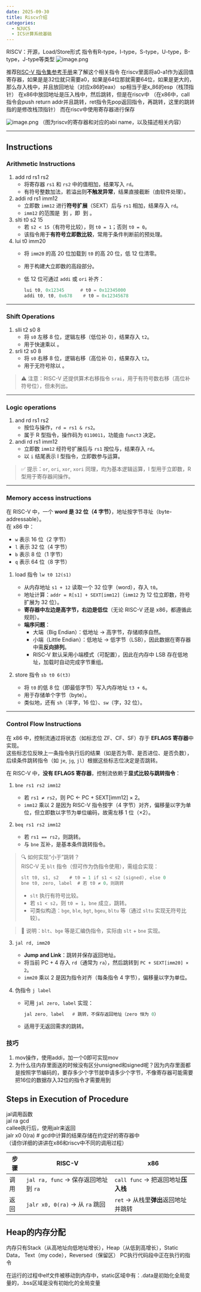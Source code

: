 ```yaml
---
date: 2025-09-30
title: Riscv介绍
categories:
  - NJUCS
  - ICS计算系统基础
---
```

RISCV：开源，Load/Store形式
指令有R-type，I-type，S-type，U-type，B-type，J-type等类型
![image.png](https://yamapicgo.oss-cn-nanjing.aliyuncs.com/picgoImage/20250930143543.png)


推荐[RISC-V 指令集参考手册](https://ai-embedded.com/risc-v/riscv-isa-manual/)来了解这个相关指令
在riscv里面将a0-a1作为返回值寄存器，如果是是32位就只需要a0，如果是64位那就需要64位，如果是更大的，那么存入栈中，并且放回地址（对应x86的eax）
sp相当于是x_86的esp（栈顶指针）
在x86中放回地址是压入栈中，然后跳转，但是在riscv中
（在x86中，call指令会push return addr并且跳转，ret指令先pop返回指令，再跳转，这里的跳转指的是修改栈顶指针）
而在riscv中使用寄存器进行保存

![image.png](https://yamapicgo.oss-cn-nanjing.aliyuncs.com/picgoImage/20250930142644.png)
（图为riscv的寄存器和对应的abi name，以及描述相关内容）

---
## Instructions
### Arithmetic Instructions

1. add rd rs1 rs2
    - 将寄存器 `rs1` 和 `rs2` 中的值相加，结果写入 `rd`。
    - 有符号整数加法，若溢出则**不触发异常**，结果直接截断（由软件处理）。
2. addi rd rs1 imm12
    - 立即数 `imm12` 进行**符号扩展**（SEXT）后与 `rs1` 相加，结果存入 `rd`。
    - `imm12` 的范围是  到 ，即  到 。
3. slti t0 s2 15
    - 若 `s2 < 15`（有符号比较），则 `t0 = 1`；否则 `t0 = 0`。
    - 该指令用于**有符号立即数比较**，常用于条件判断前的预处理。
4. lui t0 imm20
    - 将 `imm20` 的高 20 位加载到 `t0` 的高 20 位，低 12 位清零。
    - 用于构建大立即数的高段部分。
    - 低 12 位可通过 `addi` 或 `ori` 补齐：
        
        ```asm
        lui t0, 0x12345      # t0 = 0x12345000
        addi t0, t0, 0x678    # t0 = 0x12345678
        ```

---

### Shift Operations

1. slli t2 s0 8
    - 将 `s0` 左移 8 位，逻辑左移（低位补 0），结果存入 `t2`。
    - 用于快速乘以 。
2. srli t2 s0 8
    - 将 `s0` 右移 8 位，逻辑右移（高位补 0），结果存入 `t2`。
    - 用于无符号除以 。

> ⚠️ 注意：RISC-V 还提供算术右移指令 `srai`，用于有符号数右移（高位补符号位），但未列出。

---

### Logic operations

1. and rd rs1 rs2
    - 按位与操作，`rd = rs1 & rs2`。
    - 属于 R 型指令，操作码为 `0110011`，功能由 `funct3` 决定。
2. andi rd rs1 imm12
    - 立即数 `imm12` 经符号扩展后与 `rs1` 按位与，结果存入 `rd`。
    - 以 `i` 结尾表示 I 型指令，立即数参与运算。

> ✅ 提示：`or`, `ori`, `xor`, `xori` 同理，均为基本逻辑运算，I 型用于立即数，R 型用于寄存器间操作。

---

### Memory access instructions

在 RISC-V 中，一个 **word 是 32 位（4 字节）**，地址按字节寻址（byte-addressable）。  
在 x86 中：

- `w` 表示 16 位（2 字节）
- `l` 表示 32 位（4 字节）
- `b` 表示 8 位（1 字节）
- `q` 表示 64 位（8 字节）

1. load 指令 `lw t0 12(s1)`
    
    - 从内存地址 `s1 + 12` 读取一个 32 位字（word），存入 `t0`。
    - 地址计算：`addr = R[s1] + SEXT[imm12]`（`imm12` 为 12 位立即数，符号扩展为 32 位）。
    - **寄存器中左边是高字节，右边是低位**（无论 RISC-V 还是 x86，都遵循此规则）。
    - **端序问题**：
        - 大端（Big Endian）：低地址 → 高字节，存储顺序自然。
        - 小端（Little Endian）：低地址 → 低字节（LSB），因此数据在寄存器中需**反向排列**。
        - RISC-V 默认采用小端模式（可配置），因此在内存中 LSB 存在低地址，加载时自动完成字节重组。
2. store 指令 `sb t0 6(t3)`
    
    - 将 `t0` 的低 8 位（即最低字节）写入内存地址 `t3 + 6`。
    - 用于存储单个字节（byte）。
    - 类似地，还有 `sh`（半字，16 位）、`sw`（字，32 位）。

---

### Control Flow Instructions

在 x86 中，控制流通过将状态（如标志位 ZF、CF、SF）存于 **EFLAGS 寄存器**中实现。  
这些标志位反映上一条指令执行后的结果（如是否为零、是否进位、是否负数），后续条件跳转指令（如 `je`, `jg`, `jl`）根据这些标志位决定是否跳转。

在 RISC-V 中，**没有 EFLAGS 寄存器**，控制流依赖于**显式比较与跳转指令**：

1. `bne rs1 rs2 imm12`
    
    - 若 `rs1 ≠ rs2`，则 PC ← PC + SEXT[imm12] × 2。
    - `imm12` 乘以 2 是因为 RISC-V 指令按字（4 字节）对齐，偏移量以字为单位，但立即数以字节为单位编码，故需左移 1 位（×2）。
2. `beq rs1 rs2 imm12`
    
    - 若 `rs1 == rs2`，则跳转。
    - 与 `bne` 互补，是基本条件跳转指令。

> 🔍 如何实现“小于”跳转？  
> RISC-V 无 `blt` 指令（但可作为伪指令使用），需组合实现：
> 
> ```asm
> slt t0, s1, s2    # t0 = 1 if s1 < s2 (signed), else 0
> bne t0, zero, label  # 若 t0 ≠ 0，则跳转
> ```
> 
> - `slt` 执行有符号比较。
> - 若 `s1 < s2`，则 `t0 = 1`，`bne` 成立，跳转。
> - 可类似构造：`bge`, `ble`, `bgt`, `bgeu`, `bltu` 等（通过 `sltu` 实现无符号比较）。

> 📌 说明：`blt`、`bge` 等是汇编伪指令，实际由 `slt` + `bne` 实现。

3. `jal rd, imm20`
    
    - **Jump and Link**：跳转并保存返回地址。
    - 将当前 PC + 4 存入 `rd`（通常为 `ra`），然后跳转到 `PC + SEXT[imm20] × 2`。
    - `imm20` 乘以 2 是因为指令对齐（每条指令 4 字节），偏移量以字为单位。
4. 伪指令 `j label`
    
    - 可用 `jal zero, label` 实现：
        
        ```asm
        jal zero, label   # 跳转，不保存返回地址（zero 恒为 0）
        ```
        
    - 适用于无返回需求的跳转。


### 技巧
1. mov操作，使用addi，加一个0即可实现mov
2. 为什么往内存里面送的时候没有区分unsigned和signed呢？因为内存里面都是按照字节编码的，要存多少个字节就申请多少个字节，不像寄存器可能需要把16位的数据存入32位的指令才需要用到
## Steps in Execution of Procedure

jal调用函数  
jal ra gcd  
callee执行后，使用jalr来返回  
jalr x0 0(ra) # gcd中计算的结果存储在约定好的寄存器中  
（请你详细的讲讲在x86和riscv中不同的调用过程）  

|步骤|RISC-V|x86|  
|---|---|---|  
|调用|`jal ra, func` → 保存返回地址到 `ra`|`call func` → 把返回地址**压入栈**|  
|返回|`jalr x0, 0(ra)` → 从 `ra` 跳回|`ret` → 从栈里**弹出**返回地址并跳转|
## Heap的内存分配
内存只有Stack（从高地址向低地址增长），Heap（从低到高增长），Static Data， Text（my code），Reversed（保留区）
PC执行代码段中正在执行的指令

在运行的过程中elf文件被移动到内存中，static区域中有：.data是初始化全局变量的，.bss区域是没有初始化的全局变量


